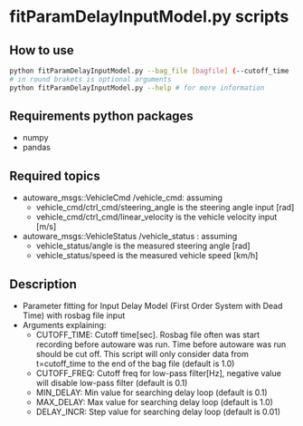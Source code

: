 # fitParamDelayInputModel.py scripts

## How to use

```sh
python fitParamDelayInputModel.py --bag_file [bagfile] (--cutoff_time [cutoff_time] --cutoff_freq [cutoff_freq] --min_delay [min_delay] --max_delay [max_delay] --delay_incr [delay_incr])
# in round brakets is optional arguments
python fitParamDelayInputModel.py --help # for more information
```

## Requirements python packages

- numpy
- pandas

## Required topics

- autoware_msgs::VehicleCmd /vehicle_cmd: assuming
  - vehicle_cmd/ctrl_cmd/steering_angle is the steering angle input [rad]
  - vehicle_cmd/ctrl_cmd/linear_velocity is the vehicle velocity input [m/s]
- autoware_msgs::VehicleStatus /vehicle_status : assuming
  - vehicle_status/angle is the measured steering angle [rad]
  - vehicle_status/speed is the measured vehicle speed [km/h]

## Description

- Parameter fitting for Input Delay Model (First Order System with Dead Time) with rosbag file input
- Arguments explaining:
  - CUTOFF_TIME: Cutoff time[sec]. Rosbag file often was start recording before autoware was run. Time before autoware was run should be cut off. This script will only consider data from t=cutoff_time to the end of the bag file (default is 1.0)
  - CUTOFF_FREQ: Cutoff freq for low-pass filter[Hz], negative value will disable low-pass filter (default is 0.1)
  - MIN_DELAY: Min value for searching delay loop (default is 0.1)
  - MAX_DELAY: Max value for searching delay loop (default is 1.0)
  - DELAY_INCR: Step value for searching delay loop (default is 0.01)
